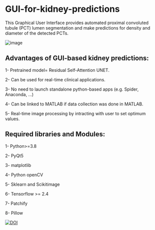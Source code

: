 # GUI-for-kidney-predictions
This Graphical User Interface provides automated proximal convoluted tubule (PCT) lumen segmentation and make predictions for density and diameter of the detected PCTs.

![image](https://user-images.githubusercontent.com/78983558/210263534-8975d028-7971-4645-8b93-ef698833261e.png)


## Advantages of GUI-based kidney predictions:
1- Pretrained model= Residual Self-Attention UNET.

2- Can be used for real-time clinical applications.

3- No need to launch standalone python-based apps (e.g. Spider, Anaconda, ...)

4- Can be linked to MATLAB if data collection was done in MATLAB. 

5- Real-time image processing by intracting with user to set optimum values. 
## Required libraries and Modules:
1- Python>=3.8

2- PyQt5

3- matplotlib

4- Python openCV

5- Sklearn and Scikitimage

6- Tensorflow >= 2.4

7- Patchify

8- Pillow

[![DOI](https://zenodo.org/badge/580168390.svg)](https://zenodo.org/badge/latestdoi/580168390)

